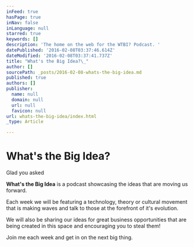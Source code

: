 ```yaml
---
inFeed: true
hasPage: true
inNav: false
inLanguage: null
starred: true
keywords: []
description: 'The home on the web for the WTBI? Podcast. '
datePublished: '2016-02-08T03:37:46.614Z'
dateModified: '2016-02-08T03:37:41.737Z'
title: "What's the Big Idea?\_"
author: []
sourcePath: _posts/2016-02-08-whats-the-big-idea.md
published: true
authors: []
publisher:
  name: null
  domain: null
  url: null
  favicon: null
url: whats-the-big-idea/index.html
_type: Article

---
```

# What's the Big Idea? 

Glad you asked

**What's the Big Idea** is a podcast showcasing the ideas that are moving us forward. 

Each week we will be featuring a technology, theory or cultural movement that is making waves and talk to those at the forefront of it's evolution. 

We will also be sharing our ideas for great business opportunities that are being created in this space and encouraging you to steal them! 

Join me each week and get in on the next big thing.